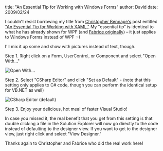 
title: "An Essential Tip for Working with Windows Forms"
author: David
date: 2009/02/24

I couldn't resist borrowing my title from [Christopher Bennage's](http://devlicious.com/blogs/christopher_bennage/default.aspx) post entitled ["An Essential Tip for Working with XAML."](http://devlicious.com/blogs/christopher_bennage/archive/2009/02/04/an-essential-tip-for-working-with-xaml.aspx) My "essential tip" is identical to what he has already shown for WPF (and [Fabrice originally](http://weblogs.asp.net/fmarguerie/archive/2009/01/29/life-changer-xaml-tip-for-visual-studio.aspx)) – it just applies to Windows Forms instead of WPF :-) 

I'll mix it up some and show with pictures instead of text, though. 

Step 1. Right click on a Form, UserControl, or Component and select "Open With..." 

![Open With...](http://www.mohundro.com/blog/content/binary/WindowsLiveWriter/AnEssentialTipforWorkingwithWindowsForms_9428/image_2.png)

Step 2. Select "CSharp Editor" and click "Set as Default" - (note that this setting only applies to C# code, though you can perform the identical setup for VB.NET as well) 

![CSharp Editor (default)](http://www.mohundro.com/blog/content/binary/WindowsLiveWriter/AnEssentialTipforWorkingwithWindowsForms_9428/image_4.png)

Step 3. Enjoy your delicious, hot meal of faster Visual Studio! 

In case you missed it, the real benefit that you get from this setting is that double clicking a file in the Solution Explorer will now go directly to the code instead of defaulting to the designer view. If you want to get to the designer view, just right click and select "View Designer." 

Thanks again to Christopher and Fabrice who did the real work here!
